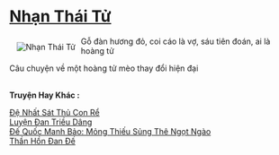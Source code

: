 <a href="https://truyentiki.com/nhan-thai-tu.31904/" title="Nhạn Thái Tử"><h1>Nhạn Thái Tử</h1></a><div style="display:table"><img align="right" style="float: left; padding: 10px;" src="https://truyentiki.com/a/img/str/src/31904.jpg" alt="Nhạn Thái Tử">Gỗ đàn hương đỏ, coi cáo là vợ, sáu tiên đoán, ai là hoàng tử <p></p> Câu chuyện về một hoàng tử mèo thay đổi hiện đại</div><p><br><b>Truyện Hay Khác :</b></p><a href="https://truyentiki.com/de-nhat-sat-thu-con-re.31903/" alt="Đệ Nhất Sát Thủ Con Rể">Đệ Nhất Sát Thủ Con Rể</a><br/><a href="https://github.com/nownovels/top500/tree/master/truyenhay/33616/" alt="Luyện Đan Triều Dâng">Luyện Đan Triều Dâng</a><br/><a href="https://github.com/nownovels/topcv/tree/master/truyenhay/31577/README.md" alt="Đế Quốc Manh Bảo: Mỏng Thiếu Sủng Thê Ngọt Ngào">Đế Quốc Manh Bảo: Mỏng Thiếu Sủng Thê Ngọt Ngào</a><br/><a href="https://github.com/nownovels/topcv/tree/master/truyenhay/31790/README.md" alt="Thần Hồn Đan Đế">Thần Hồn Đan Đế</a><br/>